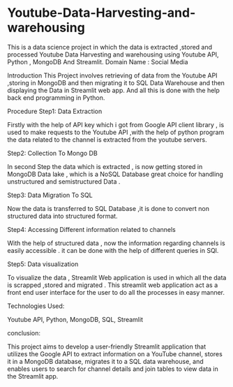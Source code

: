 # Youtube-Data-Harvesting-and-warehousing
This is a data science project in which the data is extracted ,stored and processed
Youtube Data Harvesting and warehousing using Youtube API, Python , MongoDB And Streamlit.
Domain Name : Social Media

Introduction
This Project involves retrieving of data from the Youtube API ,storing in MongoDB and then migrating it to SQL Data Warehouse and then displaying the Data in Streamlit web app. And all this is done with the help back end programming in Python.

Procedure
Step1: Data Extraction

Firstly with the help of API key which i got from Google API client library , is used to make requests to the Youtube API ,with the help of python program the data related to the channel is extracted from the youtube servers.

Step2: Collection To Mongo DB

In second Step the data which is extracted , is now getting stored in MongoDB Data lake , which is a NoSQL Database great choice for handling unstructured and semistructured Data .

Step3: Data Migration To SQL

Now the data is transferred to SQL Database ,it is done to convert non structured data into structured format.

Step4: Accessing Different information related to channels

With the help of structured data , now the information regarding channels is easily accessible .
it can be done with the help of different queries in SQl.

Step5: Data visualization

To visualize the data , Streamlit Web application is used in which all the data is scrapped ,stored and migrated .
This streamlit web application act as a front end user interface for the user to do all the processes in easy manner.

Technologies Used:

Youtube API, Python, MongoDB, SQL, Streamlit

conclusion:

This project aims to develop a user-friendly Streamlit application that utilizes the Google API to extract information on a YouTube channel, stores it in a MongoDB database, migrates it to a SQL data warehouse, and enables users to search for channel details and join tables to view data in the Streamlit app.
